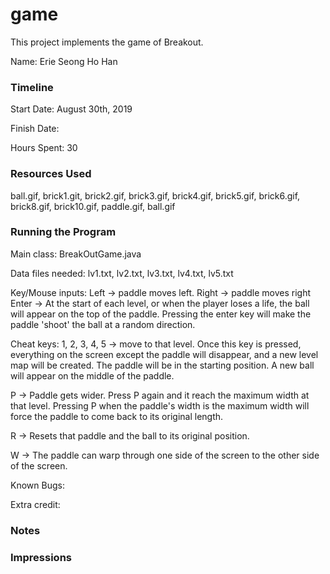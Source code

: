 game
====

This project implements the game of Breakout.

Name: Erie Seong Ho Han

### Timeline

Start Date: August 30th, 2019

Finish Date: 

Hours Spent: 30

### Resources Used
ball.gif, brick1.git, brick2.gif, brick3.gif, brick4.gif, brick5.gif, brick6.gif, brick8.gif, brick10.gif,
paddle.gif, ball.gif

### Running the Program

Main class: BreakOutGame.java

Data files needed: lv1.txt, lv2.txt, lv3.txt, lv4.txt, lv5.txt

Key/Mouse inputs:
Left -> paddle moves left.
Right -> paddle moves right
Enter -> At the start of each level, or when the player loses a life, the ball will appear on
the top of the paddle. Pressing the enter key will make the paddle 'shoot' the ball at a random
direction.

Cheat keys:
1, 2, 3, 4, 5 -> move to that level. Once this key is pressed, everything on the screen
except the paddle will disappear, and a new level map will be created. The paddle will
be in the starting position. A new ball will appear on the middle of the paddle.

P -> Paddle gets wider. Press P again and it reach the maximum width at that level. 
Pressing P when the paddle's width is the maximum width will force the paddle to come back
to its original length.

R -> Resets that paddle and the ball to its original position.

W -> The paddle can warp through one side of the screen to the other side of the screen. 

Known Bugs:

Extra credit:


### Notes


### Impressions

